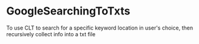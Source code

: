 # GoogleSearchingToTxts
To use CLT to search for a specific keyword location in user's choice, then recursively collect info into a txt file
